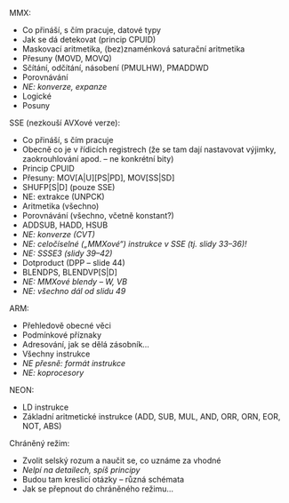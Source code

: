MMX:
- Co přináší, s čím pracuje, datové typy
- Jak se dá detekovat (princip CPUID)
- Maskovací aritmetika, (bez)znaménková saturační aritmetika
- Přesuny (MOVD, MOVQ)
- Sčítání, odčítání, násobení (PMULHW), PMADDWD
- Porovnávání
- _NE: konverze, expanze_
- Logické
- Posuny

SSE (nezkouší AVXové verze):
- Co přináší, s čím pracuje
- Obecně co je v řídicích registrech (že se tam dají nastavovat výjimky, zaokrouhlování apod. – ne konkrétní bity)
- Princip CPUID
- Přesuny: MOV[A|U][PS|PD], MOV[SS|SD]
- SHUFP[S|D] (pouze SSE)
- NE: extrakce (UNPCK)
- Aritmetika (všechno)
- Porovnávání (všechno, včetně konstant?)
- ADDSUB, HADD, HSUB
- _NE: konverze (CVT)_
- _NE: celočíselné („MMXové“) instrukce v SSE (tj. slidy 33–36)!_
- _NE: SSSE3 (slidy 39–42)_
- Dotproduct (DPP – slide 44)
- BLENDPS, BLENDVP[S|D]
- _NE: MMXové blendy – W, VB_
- _NE: všechno dál od slidu 49_

ARM:
- Přehledově obecné věci
- Podmínkové příznaky
- Adresování, jak se dělá zásobník…
- Všechny instrukce
- _NE přesně: formát instrukce_
- _NE: koprocesory_

NEON:
- LD instrukce
- Základní aritmetické instrukce (ADD, SUB, MUL, AND, ORR, ORN, EOR, NOT, ABS)

Chráněný režim:
- Zvolit selský rozum a naučit se, co uznáme za vhodné
- _Nelpí na detailech, spíš principy_
- Budou tam kreslicí otázky – různá schémata
- Jak se přepnout do chráněného režimu…
